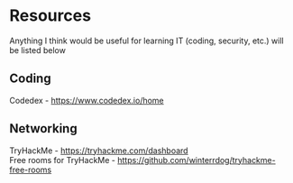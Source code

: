 # Resources
Anything I think would be useful for learning IT (coding, security, etc.) will be listed below

## Coding
Codedex - https://www.codedex.io/home

## Networking
TryHackMe - https://tryhackme.com/dashboard <br /> 
Free rooms for TryHackMe - https://github.com/winterrdog/tryhackme-free-rooms
